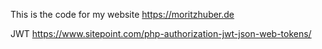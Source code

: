 This is the code for my website https://moritzhuber.de

JWT
https://www.sitepoint.com/php-authorization-jwt-json-web-tokens/